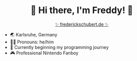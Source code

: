 <h1 align="center">
  👋  Hi there, I'm Freddy! 👋
</h1>
<div align="center">
  <a href="https://frederickschubert.de">✨ frederickschubert.de ✨</a>
</div>

- 🌏 Karlsruhe, Germany
- 👨‍💻 Pronouns: he/him
- 🚀 Currently beginning my programming journey
- 🎮 Professional Nintendo Fanboy
